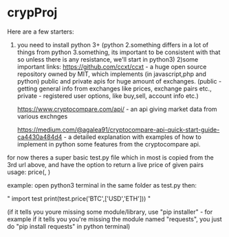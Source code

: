 # crypProj

Here are a few starters:
1) you need to install python 3+ (python 2.something differs in a lot of things from python 3.something, its important to be consistent with that so unless     there is any resistance, we'll start in python3)
2)some important links:
    https://github.com/ccxt/ccxt - a huge open source repository owned by MIT, which implements (in javascript,php and python) public and private apis for huge amount of exchanges.
        (public - getting general info from exchanges like prices, exchange pairs etc., 
        private - registered user options, like buy,sell, account info etc.)

    https://www.cryptocompare.com/api/ - an api giving market data from various exchnges

    https://medium.com/@agalea91/cryptocompare-api-quick-start-guide-ca4430a484d4 - a detailed explanation with examples of how to implement in python some features from the cryptocompare api.
    
    
    

for now theres a super basic test.py file which in most is copied from the 3rd url above, and have the option to return a live price of given pairs
usage: price(<From coin symbol>, <array of To coin symbols>)

example:
open python3 terminal in the same folder as test.py
then:

"
import test
print(test.price('BTC',['USD','ETH']))
"

(if it tells you youre missing some module/library, use "pip installer" - 
for example if it tells you you're missing the module named "requests", you just do "pip install requests" in python terminal)